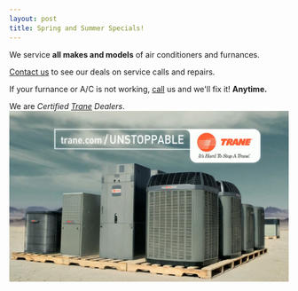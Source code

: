```yaml
---
layout: post
title: Spring and Summer Specials!
---
```

We service **all makes and models** of air conditioners and furnances.

[Contact us](http://www.affordablehvac.com/contact-us/) to see our deals
on service calls and repairs.

If your furnance or A/C is not working,
[call](http://www.affordablehvac.com/contact-us/) us and we'll fix it!
**Anytime.**

We are *Certified [Trane](http://www.trane.com) Dealers*.
![Trane AC](/public/img/trane_unstoppable.jpg)
